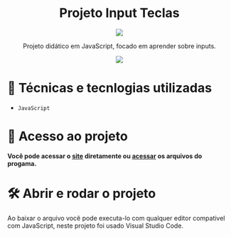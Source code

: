 <h1 align="center"> Projeto Input Teclas  </h1>
<p align="center">
<img loading="lazy" src="http://img.shields.io/static/v1?label=STATUS&message=FINALIZADO&color=GREEN&style=for-the-badge"/>
</p>
<p align="center">
Projeto didático em JavaScript, focado em aprender sobre inputs.
<p align="center">
<img loading="lazy" src = "https://i.giphy.com/media/v1.Y2lkPTc5MGI3NjExZ2k3ZDE0anAyaHE0andqdG1iN3Z3dHQ0YWRmMHZpMzNpem9tMWlxNSZlcD12MV9pbnRlcm5hbF9naWZfYnlfaWQmY3Q9Zw/TeqaYFh2jjVc4aNfX0/giphy.gif"/>

  # :hammer: Técnicas e tecnlogias utilizadas

- `JavaScript` 

# 📁 Acesso ao projeto

**Você pode acessar o [site](test-inputs.vercel.app) diretamente ou [acessar](https://github.com/Z3R1NH0/TestInputs.git) os arquivos do progama.**

# 🛠️ Abrir e rodar o projeto

Ao baixar o arquivo você pode executa-lo com qualquer editor compativel com JavaScript, neste projeto foi usado Visual Studio Code.

